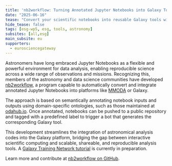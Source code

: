 ```yaml
---
title: 'nb2workflow: Turning Annotated Jupyter Notebooks into Galaxy Tools'
date: "2025-06-16"  
tease: "Convert your scientific notebooks into reusable Galaxy tools with just a tag."
hide_tease: false
tags: [esg-wp5, esg, tools, astronomy]
subsites: [all,esg]
main_subsite: eu
supporters:
  - eurosciencegateway
---
```


Astronomers have long embraced Jupyter Notebooks as a flexible and powerful environment for data analysis, enabling reproducible science across a wide range of observations and missions. Recognizing this, members of the astronomy and data science communities have developed [nb2workflow](https://github.com/oda-hub/nb2workflow), a program capable to automatically convert and integrate annotated Jupyter Notebooks into platforms like [MMODA](https://www.astro.unige.ch/mmoda/) or Galaxy. 

The approach is based on semantically annotating notebook inputs and outputs using domain-specific ontologies, such as those maintained at [odahub.io](https://odahub.io/docs/guide-ontology/). Once annotated, notebooks can be pushed to a public repository and tagged with a predefined label to trigger a bot that generates the corresponding Galaxy tool.

This development streamlines the integration of astronomical analysis codes into the Galaxy platform, bridging the gap between interactive scientific computing and scalable, shareable, and reproducible analysis tools. A [Galaxy Training Network tutorial](https://training.galaxyproject.org/) is currently in preparation.

Learn more and contribute at [nb2workflow on GitHub](https://github.com/oda-hub/nb2workflow).
